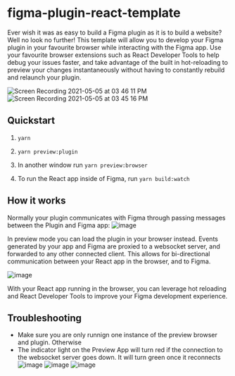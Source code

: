 # figma-plugin-react-template

Ever wish it was as easy to build a Figma plugin as it is to build a website? Well no look no further! This template will allow you to develop your Figma plugin in your favourite browser while interacting with the Figma app. Use your favourite browser extensions such as React Developer Tools to help debug your issues faster, and take advantage of the built in hot-reloading to preview your changes instantaneously without having to constantly rebuild and relaunch your plugin.

![Screen Recording 2021-05-05 at 03 46 11 PM](https://user-images.githubusercontent.com/7476817/117219079-5c0f6580-adb9-11eb-9cfd-6e803d93e3ca.gif)
![Screen Recording 2021-05-05 at 03 45 16 PM](https://user-images.githubusercontent.com/7476817/117219001-32563e80-adb9-11eb-839d-d8cde22e5dd1.gif)

## Quickstart

1. `yarn`
2. `yarn preview:plugin`
3. In another window run `yarn preview:browser` 

4. To run the React app inside of Figma, run `yarn build:watch`

## How it works

Normally your plugin communicates with Figma through passing messages between the Plugin and Figma app:
![image](https://user-images.githubusercontent.com/7476817/117206661-f9619e00-ada7-11eb-8f07-2bea23a2f355.png)

In preview mode you can load the plugin in your browser instead. Events generated by your app and Figma are proxied to a websocket server, and forwarded to any other connected client. This allows for bi-directional communication between your React app in the browser, and to Figma.

![image](https://user-images.githubusercontent.com/7476817/117206636-f36bbd00-ada7-11eb-8f40-12ef474ce92b.png)

With your React app running in the browser, you can leverage hot reloading and React Developer Tools to improve your Figma development experience.

## Troubleshooting
- Make sure you are only runnign one instance of the preview browser and plugin. Otherwise 
- The indicator light on the Preview App will turn red if the connection to the websocket server goes down. It will turn green once it reconnects 
![image](https://user-images.githubusercontent.com/7476817/117218993-2f5b4e00-adb9-11eb-95e5-67702fa03b90.png)
![image](https://user-images.githubusercontent.com/7476817/117207805-3bd7aa80-ada9-11eb-8427-a1e32709534c.png)
![image](https://user-images.githubusercontent.com/7476817/117207942-67f32b80-ada9-11eb-8d5f-f7857d81930d.png)

